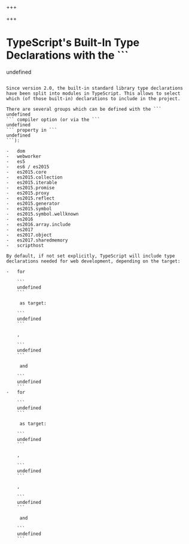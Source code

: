 
+++

+++
# TypeScript's Built-In Type Declarations with the ```
undefined
``` Compiler Option

Since version 2.0, the built-in standard library type declarations have been split into modules in TypeScript. This allows to select which (of those built-in) declarations to include in the project.

There are several groups which can be defined with the ```
undefined
``` compiler option (or via the ```
undefined
``` property in ```
undefined
```):

-   dom
-   webworker
-   es5
-   es6 / es2015
-   es2015.core
-   es2015.collection
-   es2015.iterable
-   es2015.promise
-   es2015.proxy
-   es2015.reflect
-   es2015.generator
-   es2015.symbol
-   es2015.symbol.wellknown
-   es2016
-   es2016.array.include
-   es2017
-   es2017.object
-   es2017.sharedmemory
-   scripthost

By default, if not set explicitly, TypeScript will include type declarations needed for web development, depending on the target:

-   for 

    ```
    undefined
    ```

     as target: 

    ```
    undefined
    ```

    , 

    ```
    undefined
    ```

     and 

    ```
    undefined
    ```
-   for 

    ```
    undefined
    ```

     as target: 

    ```
    undefined
    ```

    , 

    ```
    undefined
    ```

    , 

    ```
    undefined
    ```

     and 

    ```
    undefined
    ```

